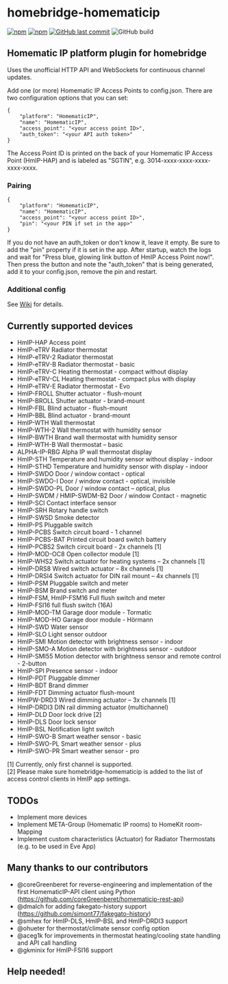 # homebridge-homematicip

[![npm](https://img.shields.io/npm/v/homebridge-homematicip.svg?style=plastic)](https://www.npmjs.com/package/homebridge-homematicip)
[![npm](https://img.shields.io/npm/dt/homebridge-homematicip.svg?style=plastic)](https://www.npmjs.com/package/homebridge-homematicip)
[![GitHub last commit](https://img.shields.io/github/last-commit/marcsowen/homebridge-homematicip.svg?style=plastic)](https://github.com/marcsowen/homebridge-homematicip)
![GitHub build](https://img.shields.io/github/actions/workflow/status/marcsowen/homebridge-homematicip/main.yml?style=plastic)

## Homematic IP platform plugin for homebridge

Uses the unofficial HTTP API and WebSockets for continuous channel updates.

Add one (or more) Homematic IP Access Points to config.json. There are two configuration
options that you can set:

```
{
    "platform": "HomematicIP",
    "name": "HomematicIP",
    "access_point": "<your access point ID>",
    "auth_token": "<your API auth token>"
}
```

The Access Point ID is printed on the back of your Homematic IP Access Point (HmIP-HAP) and is
labeled as "SGTIN", e.g. 3014-xxxx-xxxx-xxxx-xxxx-xxxx.

### Pairing

```
{
    "platform": "HomematicIP",
    "name": "HomematicIP",
    "access_point": "<your access point ID>",
    "pin": "<your PIN if set in the app>"
}
```

If you do not have an auth_token or don't know it, leave it empty. Be sure to add the "pin" property if it is set in the app.
After startup, watch the logs and wait for "Press blue, glowing link button of HmIP Access Point now!". Then press the
button and note the "auth_token" that is being generated, add it to your config.json, remove the pin and restart.

### Additional config

See [Wiki](https://github.com/marcsowen/homebridge-homematicip/wiki) for details.


## Currently supported devices

- HmIP-HAP Access point
- HmIP-eTRV Radiator thermostat
- HmIP-eTRV-2 Radiator thermostat
- HmIP-eTRV-B Radiator thermostat - basic
- HmIP-eTRV-C Heating thermostat - compact without display
- HmIP-eTRV-CL Heating thermostat - compact plus with display
- HmIP-eTRV-E Radiator thermostat - Evo
- HmIP-FROLL Shutter actuator - flush-mount
- HmIP-BROLL Shutter actuator - brand-mount
- HmIP-FBL Blind actuator - flush-mount
- HmIP-BBL Blind actuator - brand-mount
- HmIP-WTH Wall thermostat
- HmIP-WTH-2 Wall thermostat with humidity sensor
- HmIP-BWTH Brand wall thermostat with humidity sensor
- HmIP-WTH-B Wall thermostat – basic
- ALPHA-IP-RBG Alpha IP wall thermostat display
- HmIP-STH Temperature and humidity sensor without display - indoor
- HmIP-STHD Temperature and humidity sensor with display - indoor
- HmIP-SWDO Door / window contact - optical
- HmIP-SWDO-I Door / window contact - optical, invisible
- HmIP-SWDO-PL Door / window contact – optical, plus
- HmIP-SWDM / HMIP-SWDM-B2 Door / window Contact - magnetic
- HmIP-SCI Contact interface sensor
- HmIP-SRH Rotary handle switch
- HmIP-SWSD Smoke detector
- HmIP-PS Pluggable switch
- HmIP-PCBS Switch circuit board - 1 channel
- HmIP-PCBS-BAT Printed circuit board switch battery
- HmIP-PCBS2 Switch circuit board - 2x channels [1]
- HmIP-MOD-OC8 Open collector module [1]
- HmIP-WHS2 Switch actuator for heating systems – 2x channels [1]
- HmIP-DRS8 Wired switch actuator – 8x channels [1]
- HmIP-DRSI4 Switch actuator for DIN rail mount – 4x channels [1]
- HmIP-PSM Pluggable switch and meter
- HmIP-BSM Brand switch and meter
- HmIP-FSM, HmIP-FSM16 Full flush switch and meter
- HmIP-FSI16 full flush switch (16A)
- HmIP-MOD-TM Garage door module - Tormatic
- HmIP-MOD-HO Garage door module - Hörmann
- HmIP-SWD Water sensor
- HmIP-SLO Light sensor outdoor
- HmIP-SMI Motion detector with brightness sensor - indoor
- HmIP-SMO-A Motion detector with brightness sensor - outdoor
- HmIP-SMI55 Motion detector with brightness sensor and remote control - 2-button
- HmIP-SPI Presence sensor - indoor
- HmIP-PDT Pluggable dimmer
- HmIP-BDT Brand dimmer
- HmIP-FDT Dimming actuator flush-mount
- HmIPW-DRD3 Wired dimming actuator – 3x channels [1]
- HmIP-DRDI3 DIN rail dimming actuator (multichannel)
- HmIP-DLD Door lock drive [2]
- HmIP-DLS Door lock sensor
- HmIP-BSL Notification light switch
- HmIP-SWO-B Smart weather sensor - basic
- HmIP-SWO-PL Smart weather sensor - plus
- HmIP-SWO-PR Smart weather sensor - pro

[1] Currently, only first channel is supported.<br>
[2] Please make sure homebridge-homematicip is added to the list of access control clients in HmIP app settings.

## TODOs

- Implement more devices
- Implement META-Group (Homematic IP rooms) to HomeKit room-Mapping
- Implement custom characteristics (Actuator) for Radiator Thermostats (e.g. to be used in Eve App)

## Many thanks to our contributors

- @coreGreenberet for reverse-engineering and implementation of the first HomematicIP-API client using Python
  (https://github.com/coreGreenberet/homematicip-rest-api)
- @dmalch for adding fakegato-history support (https://github.com/simont77/fakegato-history)
- @smhex for HmIP-DLS, HmIP-BSL and HmIP-DRDI3 support
- @ohueter for thermostat/climate sensor config option
- @aceg1k for improvements in thermostat heating/cooling state handling and API call handling
- @gkminix for HmIP-FSI16 support

## Help needed!
